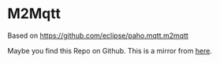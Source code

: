 # M2Mqtt
Based on https://github.com/eclipse/paho.mqtt.m2mqtt

Maybe you find this Repo on Github. This is a mirror from [here](https://git.blubbfish.net/vs_librarys/mqtt).
